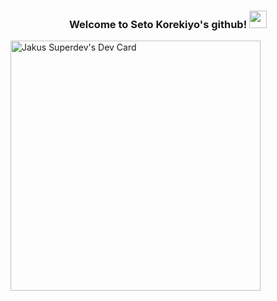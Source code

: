 <div>
<h3 align="center">
  Welcome to Seto Korekiyo's github!
  <img src="https://media.giphy.com/media/hvRJCLFzcasrR4ia7z/giphy.gif" width="28">
</h3>
<a href="https://app.daily.dev/SuperJakus"><img src="https://api.daily.dev/devcards/d3cb2a1442084ce19f452fe8c6cef9e7.png?r=qjh" width="400" alt="Jakus Superdev's Dev Card"/>
</a>
 </div>
